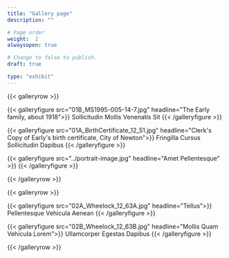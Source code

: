 ```yaml
---
title: "Gallery page"
description: ""

# Page order
weight:  2
alwaysopen: true

# Change to false to publish.
draft: true

type: "exhibit"
---
```


{{< galleryrow >}}

{{< galleryfigure src="01B_MS1995-005-14-7.jpg"
           headline="The Early family, about 1918">}} Sollicitudin Mollis Venenatis Sit
{{< /galleryfigure >}}

{{< galleryfigure src="01A_BirthCertificate_12_51.jpg"
           headline="Clerk's Copy of Early's birth certificate, City of Newton">}} Fringilla Cursus Sollicitudin Dapibus
{{< /galleryfigure >}}

{{< galleryfigure src="../portrait-image.jpg"
           headline="Amet Pellentesque" >}}
{{< /galleryfigure >}}

{{< /galleryrow >}}

{{< galleryrow >}}

{{< galleryfigure src="02A_Wheelock_12_63A.jpg"
           headline="Tellus">}} Pellentesque Vehicula Aenean
{{< /galleryfigure >}}

{{< galleryfigure src="02B_Wheelock_12_63B.jpg"
           headline="Mollis Quam Vehicula Lorem">}} Ullamcorper Egestas Dapibus
{{< /galleryfigure >}}

{{< /galleryrow >}}